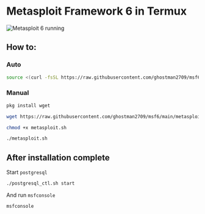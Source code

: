 # Metasploit Framework 6 in Termux

![Metasploit 6 running](https://commons.wikimedia.org/wiki/File:Annonymos_hacker_mask_hooded.png)

## How to:
### Auto
```bash
source <(curl -fsSL https://raw.githubusercontent.com/ghostman2709/msf6/main/metasploit.sh)
```

### Manual
```bash
pkg install wget

wget https://raw.githubusercontent.com/ghostman2709/msf6/main/metasploit.sh

chmod +x metasploit.sh

./metasploit.sh
```

## After installation complete
Start `postgresql`
```bash
./postgresql_ctl.sh start
```
And run `msfconsole`
```bash
msfconsole
```
